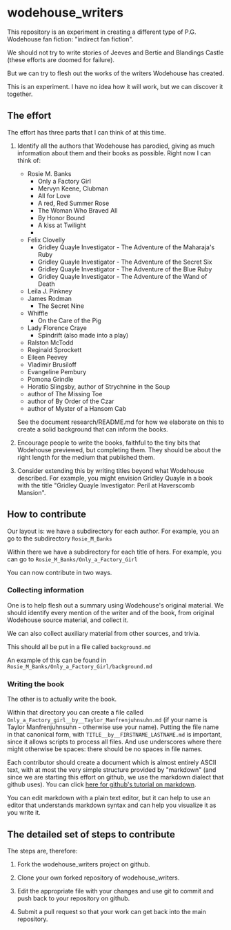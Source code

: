 # wodehouse_writers

This repository is an experiment in creating a different type of
P.G. Wodehouse fan fiction: "indirect fan fiction".

We should not try to write stories of Jeeves and Bertie and Blandings
Castle (these efforts are doomed for failure).

But we can try to flesh out the works of the writers Wodehouse has
created.

This is an experiment.  I have no idea how it will work, but we can
discover it together.

## The effort

The effort has three parts that I can think of at this time.

1. Identify all the authors that Wodehouse has parodied, giving as
   much information about them and their books as possible.  Right now
   I can think of:

   - Rosie M. Banks
     - Only a Factory Girl
     - Mervyn Keene, Clubman
     - All for Love
     - A red, Red Summer Rose
     - The Woman Who Braved All
     - By Honor Bound
     - A kiss at Twilight
     - 
   - Felix Clovelly
     - Gridley Quayle Investigator - The Adventure of the Maharaja's Ruby
     - Gridley Quayle Investigator - The Adventure of the Secret Six
     - Gridley Quayle Investigator - The Adventure of the Blue Ruby
     - Gridley Quayle Investigator - The Adventure of the Wand of Death
   - Leila J. Pinkney
   - James Rodman
     - The Secret Nine
   - Whiffle
     - On the Care of the Pig
   - Lady Florence Craye
     - Spindrift (also made into a play)
   - Ralston McTodd
   - Reginald Sprockett
   - Eileen Peevey
   - Vladimir Brusiloff
   - Evangeline Pembury
   - Pomona Grindle
   - Horatio Slingsby, author of Strychnine in the Soup
   - author of The Missing Toe
   - author of By Order of the Czar
   - author of Myster of a Hansom Cab

   See the document research/README.md for how we elaborate on this to
   create a solid background that can inform the books.

2. Encourage people to write the books, faithful to the tiny bits
   that Wodehouse previewed, but completing them.  They should be
   about the right length for the medium that published them.

3. Consider extending this by writing titles beyond what Wodehouse
   described.  For example, you might envision Gridley Quayle in a
   book with the title "Gridley Quayle Investigator: Peril at
   Haverscomb Mansion".

## How to contribute

Our layout is: we have a subdirectory for each author.  For example,
you an go to the subdirectory ```Rosie_M_Banks```

Within there we have a subdirectory for each title of hers.  For
example, you can go to ```Rosie_M_Banks/Only_a_Factory_Girl```

You can now contribute in two ways.

### Collecting information

One is to help flesh out a summary using Wodehouse's original
material.  We should identify every mention of the writer and of the
book, from original Wodehouse source material, and collect it.

We can also collect auxiliary material from other sources, and trivia.

This should all be put in a file called ```background.md```

An example of this can be found in
```Rosie_M_Banks/Only_a_Factory_Girl/background.md```

### Writing the book

The other is to actually write the book.

Within that directory you can create a file called
```Only_a_Factory_girl__by__Taylor_Manfrenjuhnsuhn.md``` (if your name
is Taylor Manfrenjuhnsuhn - otherwise use your name).  Putting the
file name in that canonical form, with
```TITLE__by__FIRSTNAME_LASTNAME.md``` is important, since it allows
scripts to process all files.  And use underscores where there might
otherwise be spaces: there should be no spaces in file names.

Each contributor should create a document which is almost entirely
ASCII text, with at most the very simple structure provided by
"markdown" (and since we are starting this effort on github, we use
the markdown dialect that github uses).  You can click [here for github's
tutorial on markdown](https://docs.github.com/en/github/writing-on-github/getting-started-with-writing-and-formatting-on-github/basic-writing-and-formatting-syntax).

You can edit markdown with a plain text editor, but it can help to use
an editor that understands markdown syntax and can help you visualize
it as you write it.

## The detailed set of steps to contribute

The steps are, therefore:

1. Fork the wodehouse_writers project on github.

2. Clone your own forked repository of wodehouse_writers.

3. Edit the appropriate file with your changes and use git to commit
   and push back to your repository on github.

4. Submit a pull request so that your work can get back into the main
   repository.
